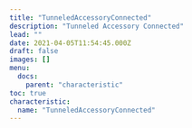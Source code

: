 ```yaml
---
title: "TunneledAccessoryConnected"
description: "Tunneled Accessory Connected"
lead: ""
date: 2021-04-05T11:54:45.000Z
draft: false
images: []
menu:
  docs:
    parent: "characteristic"
toc: true
characteristic:
  name: "TunneledAccessoryConnected"
---
```

